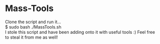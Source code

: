 # Mass-Tools
Clone the script and run it...  
$ sudo bash ./MassTools.sh  
I stole this script and have been adding onto it with useful tools :) Feel free to steal it from me as well!  
